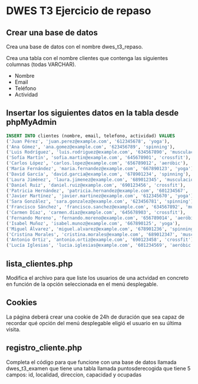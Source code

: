 # DWES T3 Ejercicio de repaso
## Crear una base de datos
Crea una base de datos con el nombre dwes_t3_repaso.

Crea una tabla con el nombre clientes que contenga las siguientes columnas (todas VARCHAR).

- Nombre
- Email
- Teléfono
- Actividad

## Insertar los siguientes datos en la tabla desde phpMyAdmin

```sql
INSERT INTO clientes (nombre, email, telefono, actividad) VALUES
('Juan Pérez', 'juan.perez@example.com', '612345678', 'yoga'),
('Ana Gómez', 'ana.gomez@example.com', '623456789', 'spinning'),
('Luis Rodríguez', 'luis.rodriguez@example.com', '634567890', 'musculación'),
('Sofía Martín', 'sofia.martin@example.com', '645678901', 'crossfit'),
('Carlos López', 'carlos.lopez@example.com', '656789012', 'aeróbic'),
('María Fernández', 'maria.fernandez@example.com', '667890123', 'yoga'),
('David García', 'david.garcia@example.com', '678901234', 'spinning'),
('Laura Jiménez', 'laura.jimenez@example.com', '689012345', 'musculación'),
('Daniel Ruiz', 'daniel.ruiz@example.com', '690123456', 'crossfit'),
('Patricia Hernández', 'patricia.hernandez@example.com', '601234567', 'aeróbic'),
('Javier Martínez', 'javier.martinez@example.com', '612345670', 'yoga'),
('Sara González', 'sara.gonzalez@example.com', '623456781', 'spinning'),
('Francisco Sánchez', 'francisco.sanchez@example.com', '634567892', 'musculación'),
('Carmen Díaz', 'carmen.diaz@example.com', '645678903', 'crossfit'),
('Fernando Moreno', 'fernando.moreno@example.com', '656789014', 'aeróbic'),
('Isabel Muñoz', 'isabel.munoz@example.com', '667890125', 'yoga'),
('Miguel Álvarez', 'miguel.alvarez@example.com', '678901236', 'spinning'),
('Cristina Morales', 'cristina.morales@example.com', '689012347', 'musculación'),
('Antonio Ortiz', 'antonio.ortiz@example.com', '690123458', 'crossfit'),
('Lucía Iglesias', 'lucia.iglesias@example.com', '601234569', 'aeróbic');
```

## lista_clientes.php
Modifica el archivo para que liste los usuarios de una actvidad en concreto en función de la opción seleccionada en el menú desplegable.

## Cookies
La página deberá crear una cookie de 24h de duración que sea capaz de recordar qué opción del menú desplegable eligió el usuario en su última visita.

## registro_cliente.php

Completa el código para que funcione con una base de datos llamada dwes_t3_examen que tiene una tabla llamada puntosderecogida que tiene 5 campos: id, localidad, direccion, capacidad y ocupadas